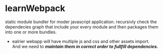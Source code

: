 # learnWebpack

static module bundler for moder javascript application. recursivly check the dependecies graph that include your every module and then packages them into one or more bundles.

* ealrier webapp will have multiple js and css  and other assets import. And we need to ***maintain them in correct order to fullfill dependencies.***
